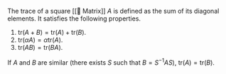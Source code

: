 The trace of a square [[🍱 Matrix]] $A$ is defined as the sum of its diagonal elements. It satisfies the following properties.
1. $\text{tr}(A + B) = \text{tr}(A) + \text{tr}(B)$.
2. $\text{tr}(\alpha A) = \alpha \text{tr}(A)$.
3. $\text{tr}(AB) = \text{tr}(BA)$.

If $A$ and $B$ are similar (there exists $S$ such that $B = S^{-1}AS$), $\text{tr}(A) = \text{tr}(B)$.